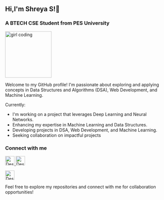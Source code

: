 ## Hi,I'm Shreya S!👋
### A BTECH CSE Student from PES University  ###
<img src="https://cdn.dribbble.com/users/3234572/screenshots/17188530/media/891a696e331c7224570476a47f929d6e.gif" alt="girl coding" height=150 >
</img>



Welcome to my GitHub profile! 
I'm passionate about exploring and applying concepts in Data Structures and Algorithms (DSA), Web Development, and Machine Learning. 


Currently:
* I'm working on a project that leverages Deep Learning and Neural Networks.
* Enhancing my expertise in Machine Learning and Data Structures.
* Developing projects in DSA, Web Development, and Machine Learning.
* Seeking collaboration on impactful projects

### Connect with me ###
<a href="https://www.linkedin.com/in/shreya-s-896a58251/">  <img src="https://upload.wikimedia.org/wikipedia/commons/thumb/8/81/LinkedIn_icon.svg/1200px-LinkedIn_icon.svg.png" alt="Description of your image" height=30>
</a>
   <a href=" mailto:tss.shreya@gmail.com">  <img src="https://cdn-icons-png.flaticon.com/512/281/281769.png" alt="Description of your image" height=30>
  </a>

  <a href="https://www.instagram.com/shreya_s_26_"><img src="https://upload.wikimedia.org/wikipedia/commons/thumb/a/a5/Instagram_icon.png/2048px-Instagram_icon.png" alt="Description of your image" height=30>
  </a>



Feel free to explore my repositories and connect with me for collaboration opportunities!



  

<!--
**shreya-tss/shreya-tss** is a ✨ _special_ ✨ repository because its `README.md` (this file) appears on your GitHub profile.

Here are some ideas to get you started:

- 🔭 I’m currently working on ...
- 🌱 I’m currently learning ...
- 👯 I’m looking to collaborate on ...
- 🤔 I’m looking for help with ...
- 💬 Ask me about ...
- 📫 How to reach me: ...
- 😄 Pronouns: ...
- ⚡ Fun fact: ...
-->
